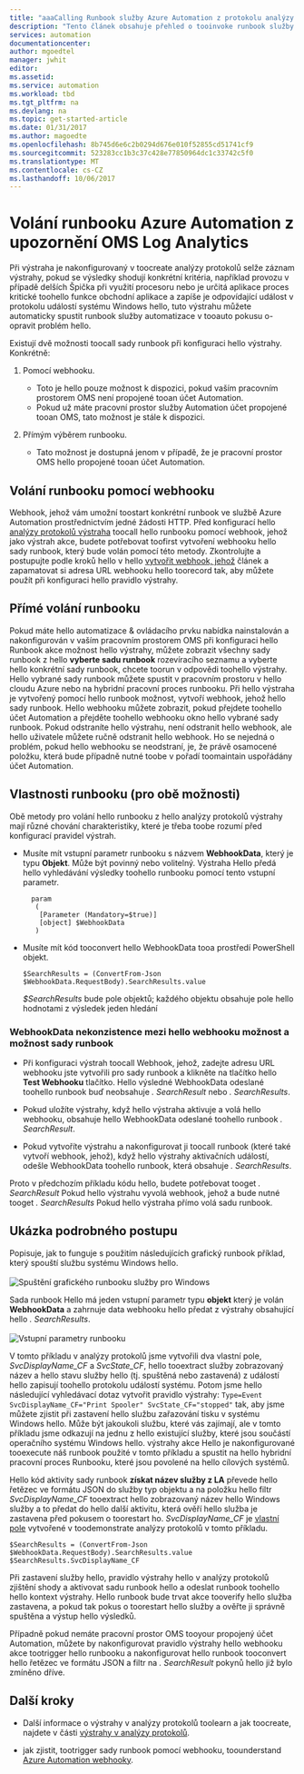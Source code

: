 ```yaml
---
title: "aaaCalling Runbook služby Azure Automation z protokolu analýzy oznámení na | Microsoft Docs"
description: "Tento článek obsahuje přehled o tooinvoke runbook služby automatizace Microsoft OMS Log Analytics výstraze."
services: automation
documentationcenter: 
author: mgoedtel
manager: jwhit
editor: 
ms.assetid: 
ms.service: automation
ms.workload: tbd
ms.tgt_pltfrm: na
ms.devlang: na
ms.topic: get-started-article
ms.date: 01/31/2017
ms.author: magoedte
ms.openlocfilehash: 8b745d6e6c2b0294d676e010f52855cd51741cf9
ms.sourcegitcommit: 523283cc1b3c37c428e77850964dc1c33742c5f0
ms.translationtype: MT
ms.contentlocale: cs-CZ
ms.lasthandoff: 10/06/2017
---
```

# <a name="calling-an-azure-automation-runbook-from-an-oms-log-analytics-alert"></a>Volání runbooku Azure Automation z upozornění OMS Log Analytics

Při výstraha je nakonfigurovaný v toocreate analýzy protokolů selže záznam výstrahy, pokud se výsledky shodují konkrétní kritéria, například provozu v případě delších Špička při využití procesoru nebo je určitá aplikace proces kritické toohello funkce obchodní aplikace a zapíše je odpovídající událost v protokolu událostí systému Windows hello, tuto výstrahu můžete automaticky spustit runbook služby automatizace v tooauto pokusu o-opravit problém hello.  

Existují dvě možnosti toocall sady runbook při konfiguraci hello výstrahy.  Konkrétně:

1. Pomocí webhooku.
   * Toto je hello pouze možnost k dispozici, pokud vaším pracovním prostorem OMS není propojené tooan účet Automation.
   * Pokud už máte pracovní prostor služby Automation účet propojené tooan OMS, tato možnost je stále k dispozici.  

2. Přímým výběrem runbooku.
   * Tato možnost je dostupná jenom v případě, že je pracovní prostor OMS hello propojené tooan účet Automation.  

## <a name="calling-a-runbook-using-a-webhook"></a>Volání runbooku pomocí webhooku

Webhook, jehož vám umožní toostart konkrétní runbook ve službě Azure Automation prostřednictvím jedné žádosti HTTP.  Před konfigurací hello [analýzy protokolů výstraha](../log-analytics/log-analytics-alerts.md#alert-rules) toocall hello runbooku pomocí webhook, jehož jako výstrah akce, budete potřebovat toofirst vytvoření webhooku hello sady runbook, který bude volán pomocí této metody.  Zkontrolujte a postupujte podle kroků hello v hello [vytvořit webhook, jehož](automation-webhooks.md#creating-a-webhook) článek a zapamatovat si adresa URL webhooku hello toorecord tak, aby můžete použít při konfiguraci hello pravidlo výstrahy.   

## <a name="calling-a-runbook-directly"></a>Přímé volání runbooku

Pokud máte hello automatizace & ovládacího prvku nabídka nainstalován a nakonfigurován v vaším pracovním prostorem OMS při konfiguraci hello Runbook akce možnost hello výstrahy, můžete zobrazit všechny sady runbook z hello **vyberte sadu runbook** rozevíracího seznamu a vyberte hello konkrétní sady runbook, chcete toorun v odpovědi toohello výstrahy.  Hello vybrané sady runbook můžete spustit v pracovním prostoru v hello cloudu Azure nebo na hybridní pracovní proces runbooku.  Při hello výstraha je vytvořený pomocí hello runbook možnost, vytvoří webhook, jehož hello sady runbook.  Hello webhooku můžete zobrazit, pokud přejdete toohello účet Automation a přejděte toohello webhooku okno hello vybrané sady runbook.  Pokud odstraníte hello výstrahu, není odstranit hello webhook, ale hello uživatele můžete ručně odstranit hello webhook.  Ho se nejedná o problém, pokud hello webhooku se neodstraní, je, že právě osamocené položku, která bude případně nutné toobe v pořadí toomaintain uspořádány účet Automation.  

## <a name="characteristics-of-a-runbook-for-both-options"></a>Vlastnosti runbooku (pro obě možnosti)

Obě metody pro volání hello runbooku z hello analýzy protokolů výstrahy mají různé chování charakteristiky, které je třeba toobe rozumí před konfigurací pravidel výstrah.  

* Musíte mít vstupní parametr runbooku s názvem **WebhookData**, který je typu **Objekt**.  Může být povinný nebo volitelný.  Výstraha Hello předá hello vyhledávání výsledky toohello runbooku pomocí tento vstupní parametr.

        param  
         (  
          [Parameter (Mandatory=$true)]  
          [object] $WebhookData  
         )

*  Musíte mít kód tooconvert hello WebhookData tooa prostředí PowerShell objekt.

    `$SearchResults = (ConvertFrom-Json $WebhookData.RequestBody).SearchResults.value`

    *$SearchResults* bude pole objektů; každého objektu obsahuje pole hello hodnotami z výsledek jeden hledání

### <a name="webhookdata-inconsistencies-between-hello-webhook-option-and-runbook-option"></a>WebhookData nekonzistence mezi hello webhooku možnost a možnost sady runbook

* Při konfiguraci výstrah toocall Webhook, jehož, zadejte adresu URL webhooku jste vytvořili pro sady runbook a klikněte na tlačítko hello **Test Webhooku** tlačítko.  Hello výsledné WebhookData odeslané toohello runbook buď neobsahuje *. SearchResult* nebo *. SearchResults*.

*  Pokud uložíte výstrahy, když hello výstraha aktivuje a volá hello webhooku, obsahuje hello WebhookData odeslané toohello runbook *. SearchResult*.
* Pokud vytvoříte výstrahu a nakonfigurovat ji toocall runbook (které také vytvoří webhook, jehož), když hello výstrahy aktivačních událostí, odešle WebhookData toohello runbook, která obsahuje *. SearchResults*.

Proto v předchozím příkladu kódu hello, budete potřebovat tooget *. SearchResult* Pokud hello výstrahu vyvolá webhook, jehož a bude nutné tooget *. SearchResults* Pokud hello výstraha přímo volá sadu runbook.

## <a name="example-walkthrough"></a>Ukázka podrobného postupu

Popisuje, jak to funguje s použitím následujících grafický runbook příklad, který spouští službu systému Windows hello.<br><br> ![Spuštění grafického runbooku služby pro Windows](media/automation-invoke-runbook-from-omsla-alert/automation-runbook-restartservice.png)<br>

Sada runbook Hello má jeden vstupní parametr typu **objekt** který je volán **WebhookData** a zahrnuje data webhooku hello předat z výstrahy obsahující hello *. SearchResults*.<br><br> ![Vstupní parametry runbooku](media/automation-invoke-runbook-from-omsla-alert/automation-runbook-restartservice-inputparameter.png)<br>

V tomto příkladu v analýzy protokolů jsme vytvořili dva vlastní pole, *SvcDisplayName_CF* a *SvcState_CF*, hello tooextract služby zobrazovaný název a hello stavu služby hello (tj. spuštěná nebo zastavená) z událostí hello zapisují toohello protokolu událostí systému.  Potom jsme hello následující vyhledávací dotaz vytvořit pravidlo výstrahy: `Type=Event SvcDisplayName_CF="Print Spooler" SvcState_CF="stopped"` tak, aby jsme můžete zjistit při zastavení hello službu zařazování tisku v systému Windows hello.  Může být jakoukoli službu, které vás zajímají, ale v tomto příkladu jsme odkazují na jednu z hello existující služby, které jsou součástí operačního systému Windows hello.  výstrahy akce Hello je nakonfigurované tooexecute náš runbook použité v tomto příkladu a spustit na hello hybridní pracovní proces Runbooku, které jsou povolené na hello cílových systémů.   

Hello kód aktivity sady runbook **získat název služby z LA** převede hello řetězec ve formátu JSON do služby typ objektu a na položku hello filtr *SvcDisplayName_CF* tooextract hello zobrazovaný název hello Windows služby a to předat do hello další aktivitu, která ověří hello služba je zastavena před pokusem o toorestart ho.  *SvcDisplayName_CF* je [vlastní pole](../log-analytics/log-analytics-custom-fields.md) vytvořené v toodemonstrate analýzy protokolů v tomto příkladu.

    $SearchResults = (ConvertFrom-Json $WebhookData.RequestBody).SearchResults.value
    $SearchResults.SvcDisplayName_CF  

Při zastavení služby hello, pravidlo výstrahy hello v analýzy protokolů zjištění shody a aktivovat sadu runbook hello a odeslat runbook toohello hello kontext výstrahy. Hello runbook bude trvat akce tooverify hello služba zastavena, a pokud tak pokus o toorestart hello služby a ověřte ji správně spuštěna a výstup hello výsledků.     

Případně pokud nemáte pracovní prostor OMS tooyour propojený účet Automation, můžete by nakonfigurovat pravidlo výstrahy hello webhooku akce tootrigger hello runbooku a nakonfigurovat hello runbook tooconvert hello řetězec ve formátu JSON a filtr na *. SearchResult* pokynů hello již bylo zmíněno dříve.    

## <a name="next-steps"></a>Další kroky

* Další informace o výstrahy v analýzy protokolů toolearn a jak toocreate, najdete v části [výstrahy v analýzy protokolů](../log-analytics/log-analytics-alerts.md).

* jak zjistit, tootrigger sady runbook pomocí webhooku, toounderstand [Azure Automation webhooky](automation-webhooks.md).
